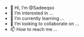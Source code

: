 - 👋 Hi, I’m @Sadeeqso
- 👀 I’m interested in ...
- 🌱 I’m currently learning ...
- 💞️ I’m looking to collaborate on ...
- 📫 How to reach me ...

<!---
Sadeeqso/Sadeeqso is a ✨ special ✨ repository because its `README.md` (this file) appears on your GitHub profile.
You can click the Preview link to take a look at your changes.
--->
